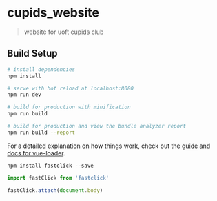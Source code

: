 # cupids_website

> website for uoft cupids club

## Build Setup

``` bash
# install dependencies
npm install

# serve with hot reload at localhost:8080
npm run dev

# build for production with minification
npm run build

# build for production and view the bundle analyzer report
npm run build --report
```

For a detailed explanation on how things work, check out the [guide](http://vuejs-templates.github.io/webpack/) and [docs for vue-loader](http://vuejs.github.io/vue-loader).





```npm
npm install fastclick --save
```

```js
import fastClick from 'fastclick'

fastClick.attach(document.body)
```

